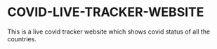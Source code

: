 # COVID-LIVE-TRACKER-WEBSITE
This is a live covid tracker website which shows covid status of all the countries.
